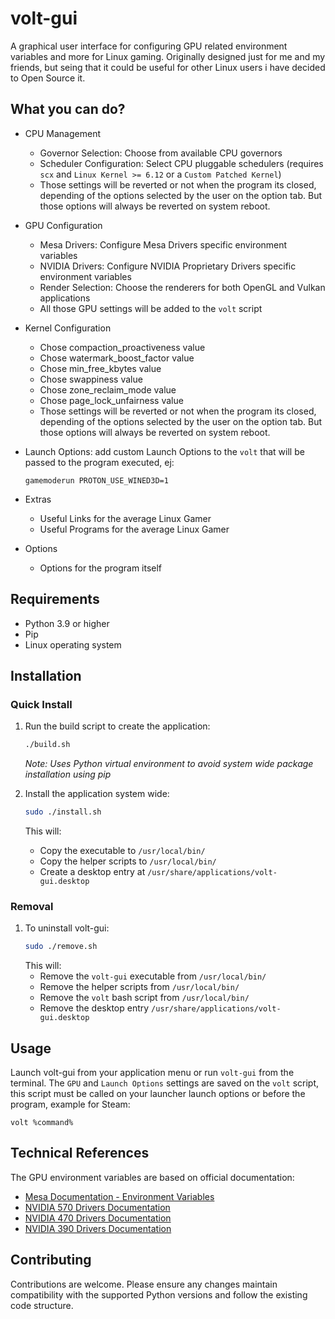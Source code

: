 # volt-gui

A graphical user interface for configuring GPU related environment variables and more for Linux gaming. Originally designed just for me and my friends, but seing that it could be useful for other Linux users i have decided to Open Source it.

## What you can do?

- CPU Management
  - Governor Selection: Choose from available CPU governors
  - Scheduler Configuration: Select CPU pluggable schedulers (requires `scx` and `Linux Kernel >= 6.12` or a `Custom Patched Kernel`)
  - Those settings will be reverted or not when the program its closed, depending of the options selected by the user on the option tab. But those options will always be reverted on system reboot.
- GPU Configuration
  - Mesa Drivers: Configure Mesa Drivers specific environment variables
  - NVIDIA Drivers: Configure NVIDIA Proprietary Drivers specific environment variables
  - Render Selection: Choose the renderers for both OpenGL and Vulkan applications
  - All those GPU settings will be added to the `volt` script
- Kernel Configuration
  - Chose compaction_proactiveness value
  - Chose watermark_boost_factor value
  - Chose min_free_kbytes value
  - Chose swappiness value
  - Chose zone_reclaim_mode value
  - Chose page_lock_unfairness value
  - Those settings will be reverted or not when the program its closed, depending of the options selected by the user on the option tab. But those options will always be reverted on system reboot.

- Launch Options: add custom Launch Options to the `volt` that will be passed to the program executed, ej:
  ```
  gamemoderun PROTON_USE_WINED3D=1
  ```
- Extras
  - Useful Links for the average Linux Gamer
  - Useful Programs for the average Linux Gamer
- Options
  - Options for the program itself

## Requirements

- Python 3.9 or higher
- Pip
- Linux operating system

## Installation

### Quick Install
1. Run the build script to create the application:
   ```bash
   ./build.sh
   ```
   *Note: Uses Python virtual environment to avoid system wide package installation using pip*

2. Install the application system wide:
   ```bash
   sudo ./install.sh
   ```
   This will:
   - Copy the executable to `/usr/local/bin/`
   - Copy the helper scripts to `/usr/local/bin/`
   - Create a desktop entry at `/usr/share/applications/volt-gui.desktop`

### Removal
1. To uninstall volt-gui:
   ```bash
   sudo ./remove.sh
   ```
   This will:
   - Remove the `volt-gui` executable from `/usr/local/bin/`
   - Remove the helper scripts from `/usr/local/bin/`
   - Remove the `volt` bash script from `/usr/local/bin/`
   - Remove the desktop entry `/usr/share/applications/volt-gui.desktop`

## Usage

Launch volt-gui from your application menu or run `volt-gui` from the terminal. The `GPU` and `Launch Options` settings are saved on the `volt` script, this script must be called on your launcher launch options or before the program, example for Steam:

```
volt %command%
```

## Technical References

The GPU environment variables are based on official documentation:

- [Mesa Documentation - Environment Variables](https://docs.mesa3d.org/envvars.html#environment-variables)
- [NVIDIA 570 Drivers Documentation](https://download.nvidia.com/XFree86/Linux-x86_64/570.153.02/README/openglenvvariables.html)
- [NVIDIA 470 Drivers Documentation](https://download.nvidia.com/XFree86/Linux-x86_64/470.256.02/README/openglenvvariables.html)
- [NVIDIA 390 Drivers Documentation](https://download.nvidia.com/XFree86/Linux-x86_64/390.157/README/openglenvvariables.html)

## Contributing

Contributions are welcome. Please ensure any changes maintain compatibility with the supported Python versions and follow the existing code structure.
